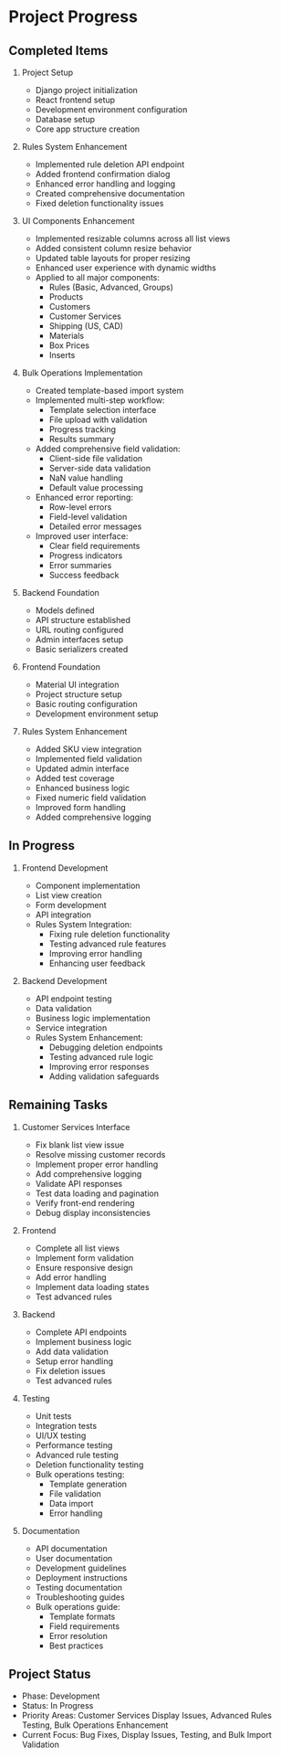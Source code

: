 # Project Progress

## Completed Items
1. Project Setup
   - Django project initialization
   - React frontend setup
   - Development environment configuration
   - Database setup
   - Core app structure creation

2. Rules System Enhancement
   - Implemented rule deletion API endpoint
   - Added frontend confirmation dialog
   - Enhanced error handling and logging
   - Created comprehensive documentation
   - Fixed deletion functionality issues

3. UI Components Enhancement
   - Implemented resizable columns across all list views
   - Added consistent column resize behavior
   - Updated table layouts for proper resizing
   - Enhanced user experience with dynamic widths
   - Applied to all major components:
     * Rules (Basic, Advanced, Groups)
     * Products
     * Customers
     * Customer Services
     * Shipping (US, CAD)
     * Materials
     * Box Prices
     * Inserts

4. Bulk Operations Implementation
   - Created template-based import system
   - Implemented multi-step workflow:
     * Template selection interface
     * File upload with validation
     * Progress tracking
     * Results summary
   - Added comprehensive field validation:
     * Client-side file validation
     * Server-side data validation
     * NaN value handling
     * Default value processing
   - Enhanced error reporting:
     * Row-level errors
     * Field-level validation
     * Detailed error messages
   - Improved user interface:
     * Clear field requirements
     * Progress indicators
     * Error summaries
     * Success feedback

5. Backend Foundation
   - Models defined
   - API structure established
   - URL routing configured
   - Admin interfaces setup
   - Basic serializers created

6. Frontend Foundation
   - Material UI integration
   - Project structure setup
   - Basic routing configuration
   - Development environment setup

7. Rules System Enhancement
   - Added SKU view integration
   - Implemented field validation
   - Updated admin interface
   - Added test coverage
   - Enhanced business logic
   - Fixed numeric field validation
   - Improved form handling
   - Added comprehensive logging

## In Progress
1. Frontend Development
    - Component implementation
    - List view creation
    - Form development
    - API integration
    - Rules System Integration:
      - Fixing rule deletion functionality
      - Testing advanced rule features
      - Improving error handling
      - Enhancing user feedback

2. Backend Development
    - API endpoint testing
    - Data validation
    - Business logic implementation
    - Service integration
    - Rules System Enhancement:
      - Debugging deletion endpoints
      - Testing advanced rule logic
      - Improving error responses
      - Adding validation safeguards

## Remaining Tasks
1. Customer Services Interface
   - Fix blank list view issue
   - Resolve missing customer records
   - Implement proper error handling
   - Add comprehensive logging
   - Validate API responses
   - Test data loading and pagination
   - Verify front-end rendering
   - Debug display inconsistencies

2. Frontend
   - Complete all list views
   - Implement form validation
   - Ensure responsive design
   - Add error handling
   - Implement data loading states
   - Test advanced rules

3. Backend
   - Complete API endpoints
   - Implement business logic
   - Add data validation
   - Setup error handling
   - Fix deletion issues
   - Test advanced rules

4. Testing
   - Unit tests
   - Integration tests
   - UI/UX testing
   - Performance testing
   - Advanced rule testing
   - Deletion functionality testing
   - Bulk operations testing:
     * Template generation
     * File validation
     * Data import
     * Error handling

5. Documentation
   - API documentation
   - User documentation
   - Development guidelines
   - Deployment instructions
   - Testing documentation
   - Troubleshooting guides
   - Bulk operations guide:
     * Template formats
     * Field requirements
     * Error resolution
     * Best practices

## Project Status
- Phase: Development
- Status: In Progress
- Priority Areas: Customer Services Display Issues, Advanced Rules Testing, Bulk Operations Enhancement
- Current Focus: Bug Fixes, Display Issues, Testing, and Bulk Import Validation